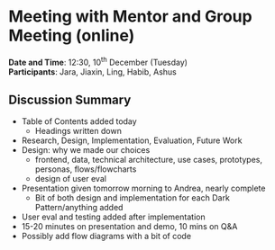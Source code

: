 # Meeting with Mentor and Group Meeting (online)
**Date and Time**: 12:30, 10<sup>th</sup> December (Tuesday)\
**Participants**: Jara, Jiaxin, Ling, Habib, Ashus
## Discussion Summary
- Table of Contents added today
    - Headings written down
- Research, Design, Implementation, Evaluation, Future Work
- Design: why we made our choices
    - frontend, data, technical architecture, use cases, prototypes, personas, flows/flowcharts
    - design of user eval
- Presentation given tomorrow morning to Andrea, nearly complete
    - Bit of both design and implementation for each Dark Pattern/anything added
- User eval and testing added after implementation
- 15-20 minutes on presentation and demo, 10 mins on Q&A
- Possibly add flow diagrams with a bit of code